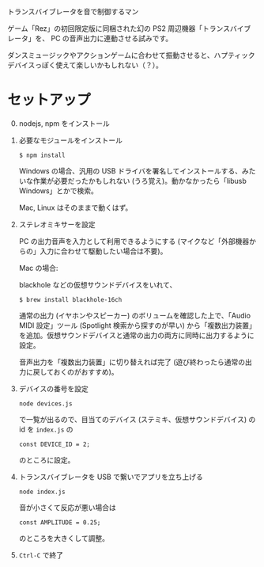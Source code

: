 トランスバイブレータを音で制御するマン

ゲーム「Rez」の初回限定版に同梱された幻の PS2 周辺機器「トランスバイブレータ」を、 PC の音声出力に連動させる試みです。

ダンスミュージックやアクションゲームに合わせて振動させると、ハプティックデバイスっぽく使えて楽しいかもしれない（？）。

# セットアップ

0. nodejs, npm をインストール

1. 必要なモジュールをインストール

   ```
   $ npm install
   ```

   Windows の場合、汎用の USB ドライバを署名してインストールする、みたいな作業が必要だったかもしれない (うろ覚え)。動かなかったら「libusb Windows」とかで検索。

   Mac, Linux はそのままで動くはず。

2. ステレオミキサーを設定

   PC の出力音声を入力として利用できるようにする (マイクなど「外部機器からの」入力に合わせて駆動したい場合は不要)。

   Mac の場合:

   blackhole などの仮想サウンドデバイスをいれて、

   ```
   $ brew install blackhole-16ch
   ```

   通常の出力 (イヤホンやスピーカー) のボリュームを確認した上で、「Audio MIDI 設定」ツール (Spotlight 検索から探すのが早い) から「複数出力装置」を追加。仮想サウンドデバイスと通常の出力の両方に同時に出力するように設定。

   音声出力を「複数出力装置」に切り替えれば完了 (遊び終わったら通常の出力に戻しておくのがおすすめ)。

3. デバイスの番号を設定

   ```
   node devices.js
   ```

   で一覧が出るので、目当てのデバイス (ステミキ、仮想サウンドデバイス) の id を `index.js` の

   ```
   const DEVICE_ID = 2;
   ```

   のところに設定。

3. トランスバイブレータを USB で繋いでアプリを立ち上げる

   ```
   node index.js
   ```

   音が小さくて反応が悪い場合は

   ```
   const AMPLITUDE = 0.25;
   ```

   のところを大きくして調整。

5. `Ctrl-C` で終了
